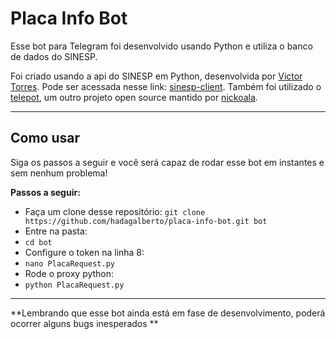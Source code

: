 Placa Info Bot
===================


Esse bot para Telegram foi desenvolvido usando Python e utiliza o banco de dados do SINESP. 

Foi criado usando a api do SINESP em Python, desenvolvida por [Victor Torres](https://github.com/victor-torres). Pode ser acessada nesse link: [sinesp-client](https://github.com/victor-torres/sinesp-client). Também foi utilizado o [telepot](https://github.com/nickoala/telepot), um outro projeto open source mantido por [nickoala](https://github.com/nickoala).

----------


Como usar
-------------

Siga os passos a seguir e você será capaz de rodar esse bot em instantes e sem nenhum problema!

**Passos a seguir:**

- Faça um clone desse repositório:
`git clone https://github.com/hadagalberto/placa-info-bot.git bot`
- Entre na pasta:
- `cd bot`
- Configure o token na linha 8:
- `nano PlacaRequest.py`
- Rode o proxy python:
- `python PlacaRequest.py`

--------

**Lembrando que esse bot ainda está em fase de desenvolvimento, poderá ocorrer alguns bugs inesperados **
